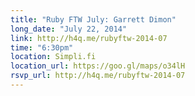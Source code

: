```yaml
---
title: "Ruby FTW July: Garrett Dimon"
long_date: "July 22, 2014"
link: http://h4q.me/rubyftw-2014-07
time: "6:30pm"
location: Simpli.fi
location_url: https://goo.gl/maps/o34lH
rsvp_url: http://h4q.me/rubyftw-2014-07
---
```

